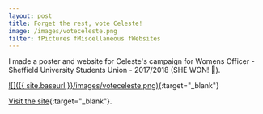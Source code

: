 ```yaml
---
layout: post
title: Forget the rest, vote Celeste!
image: /images/voteceleste.png 
filter: fPictures fMiscellaneous fWebsites
---
```

I made a poster and website for Celeste's campaign for Womens Officer - Sheffield University Students Union - 2017/2018 (SHE WON! 🎉). 

[![]({{ site.baseurl }}/images/voteceleste.png)](http://vote.celestejones.co.uk){:target="_blank"}

[Visit the site](http://vote.celestejones.co.uk){:target="_blank"}.

